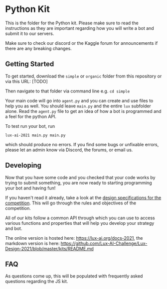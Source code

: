 # Python Kit

This is the folder for the Python kit. Please make sure to read the instructions as they are important regarding how you will write a bot and submit it to our servers.

Make sure to check our discord or the Kaggle forum for announcements if there are any breaking changes.

## Getting Started

To get started, download the `simple` or `organic` folder from this repository or via this URL: [TODO]

Then navigate to that folder via command line e.g. `cd simple`

Your main code will go into `agent.py` and you can create and use files to help you as well. You should leave `main.py` and the entire `lux` subfolder alone. Read the `agent.py` file to get an idea of how a bot is programmed and a feel for the python API.

To test run your bot, run 

```
lux-ai-2021 main.py main.py
```

which should produce no errors. If you find some bugs or unfixable errors, please let an admin know via Discord, the forums, or email us.

## Developing

Now that you have some code and you checked that your code works by trying to submit something, you are now ready to starting programming your bot and having fun!

If you haven't read it already, take a look at the [design specifications for the competition](https://lux-ai.org/specs-2021). This will go through the rules and objectives of the competition.

All of our kits follow a common API through which you can use to access various functions and properties that will help you develop your strategy and bot.

The online version is hosted here: https://lux-ai.org/docs-2021, the markdown version is here: https://github.com/Lux-AI-Challenge/Lux-Design-2021/blob/master/kits/README.md

## FAQ

As questions come up, this will be populated with frequently asked questions regarding the JS kit.